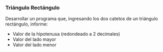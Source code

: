 ### Triángulo Rectángulo

Desarrollar un programa que, ingresando los dos catetos de un triángulo rectángulo, informe:

* Valor de la hipotenusa (redondeado a 2 decimales)
* Valor del lado mayor
* Valor del lado menor
